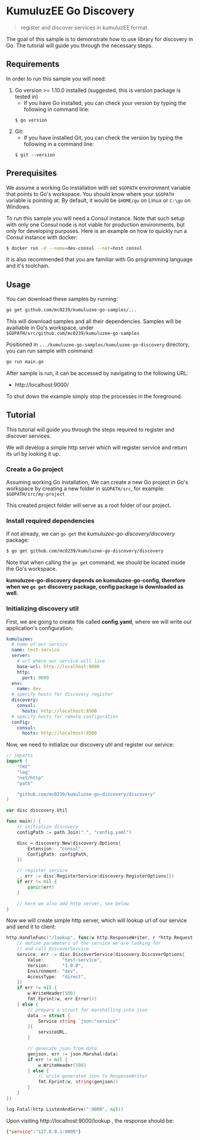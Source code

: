 # KumuluzEE Go Discovery

> register and discover services in kumuluzEE format.

The goal of this sample is to demonstrate how to use library for discovery in Go. The tutorial will guide you through the necessary steps. 

## Requirements

In order to run this sample you will need:
1. Go version >= 1.10.0 installed (suggested, this is version package is tested in)
    * If you have Go installed, you can check your version by typing the following in command line:
    ```
    $ go version
    ```
2. Git:
    * If you have installed Git, you can check the version by typing the following in a command line:
    ```
    $ git --version
    ```
  
## Prerequisites

We assume a working Go installation with set `$GOPATH` environment variable that points to Go's workspace.
You should know where your `$GOPATH` variable is pointing at. By default, it would be `$HOME/go` on Linux or `C:\go` on Windows.

To run this sample you will need a Consul instance. Note that such setup with only one Consul node is not viable for 
production environments, but only for developing purposes. Here is an example on how to quickly run a Consul instance with docker:
```bash
$ docker run -d --name=dev-consul --net=host consul
```

It is also recommended that you are familiar with Go programming language and it's toolchain.

## Usage

You can download these samples by running:
```bash
go get github.com/mc0239/kumuluzee-go-samples/...
```

This will download samples and all their dependencies. Samples will be availiable in Go's workspace, under `$GOPATH/src/github.com/mc0239/kumuluzee-go-samples`

Positioned in `.../kumuluzee-go-samples/kumuluzee-go-discovery` directory, you can run sample with command:
```bash
go run main.go
```
  
After sample is run, it can be accessed by navigating to the following URL:
* http://localhost:9000/

To shut down the example simply stop the processes in the foreground.

## Tutorial

This tutorial will guide you through the steps required to register and discover services.

We will develop a simple http server which will register service and return its url by looking it up.

### Create a Go project

Assuming working Go installation, We can create a new Go project in Go's workspace by creating a new folder in `$GOPATH/src`, for example: `$GOPATH/src/my-project`

This created project folder will serve as a root folder of our project.

### Install required dependencies

If not already, we can `go get` the *kumuluzee-go-discovery/discovery* package:
```bash
$ go get github.com/mc0239/kumuluzee-go-discovery/discovery
```

Note that when calling the `go get` command, we should be located inside the Go's workspace.

**kumuluzee-go-discovery depends on kumuluzee-go-config, therefore when we `go get` discovery package, config package is downloaded as well.**

### Initializing discovery util

First, we are going to create file called **config.yaml**, where we will write our application's configuration:
```yaml
kumuluzee:
  # name of our service
  name: test-service
  server:
    # url where our service will live
    base-url: http://localhost:9000
    http:
      port: 9000
  env: 
    name: dev
  # specify hosts for discovery register
  discovery:
    consul:
      hosts: http://localhost:8500
  # specify hosts for remote configuration
  config:
    consul:
      hosts: http://localhost:8500
```

Now, we need to initialize our discovery util and register our service:

```go
// imports
import (
    "fmt"
    "log"
    "net/http"
    "path"

    "github.com/mc0239/kumuluzee-go-discovery/discovery"
)

var disc discovery.Util

func main() {
    // initialize discovery
    configPath := path.Join(".", "config.yaml")

    disc = discovery.New(discovery.Options{
        Extension:  "consul",
        ConfigPath: configPath,
    })

    // register service
    _, err := disc.RegisterService(discovery.RegisterOptions{})
    if err != nil {
        panic(err)
    }

    // here we also add http server, see below
}
```

Now we will create simple http server, which will lookup url of our service and send it to client:
```go
http.HandleFunc("/lookup", func(w http.ResponseWriter, r *http.Request) {
    // define parameters of the service we are looking for
    // and call DiscoverService
    service, err := disc.DiscoverService(discovery.DiscoverOptions{
        Value:       "test-service",
        Version:     "1.0.0",
        Environment: "dev",
        AccessType:  "direct",
    })
    if err != nil {
        w.WriteHeader(500)
        fmt.Fprint(w, err.Error())
    } else {
        // prepare a struct for marshalling into json
        data := struct {
            Service string `json:"service"`
        }{
            serviceURL,
        }

        // generate json from data
        genjson, err := json.Marshal(data)
        if err != nil {
            w.WriteHeader(500)
        } else {
            // write generated json to ResponseWriter
            fmt.Fprint(w, string(genjson))
        }
    }
})

log.Fatal(http.ListenAndServe(":9000", nil))
```

Upon visiting http://localhost:9000/lookup , the response should be:
```json
{"service":"127.0.0.1:9000"}
```